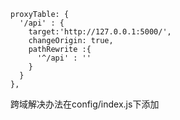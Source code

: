     proxyTable: {
      '/api' : {
        target:'http://127.0.0.1:5000/',
        changeOrigin: true,
        pathRewrite :{
          '^/api' : ''
        }
      }
    },

跨域解决办法在config/index.js下添加
